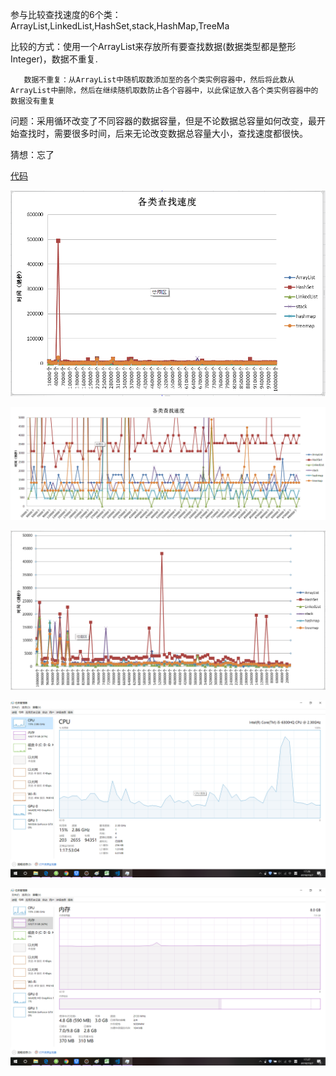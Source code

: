 参与比较查找速度的6个类：ArrayList,LinkedList,HashSet,stack,HashMap,TreeMa

比较的方式：使用一个ArrayList来存放所有要查找数据(数据类型都是整形Integer)，数据不重复.
       
       数据不重复：从ArrayList中随机取数添加至的各个类实例容器中，然后将此数从ArrayList中删除，然后在继续随机取数防止各个容器中，以此保证放入各个类实例容器中的数据没有重复

问题：采用循环改变了不同容器的数据容量，但是不论数据总容量如何改变，最开始查找时，需要很多时间，后来无论改变数据总容量大小，查找速度都很快。
   
  猜想：忘了

[代码](CompareLocationSpeed/src/listLocation/listlocation.java)

![image](images/location1.png)

![image](images/location2.png)

![image](images/location3.png)

![image](images/location4.png)

![image](images/location5.png)

